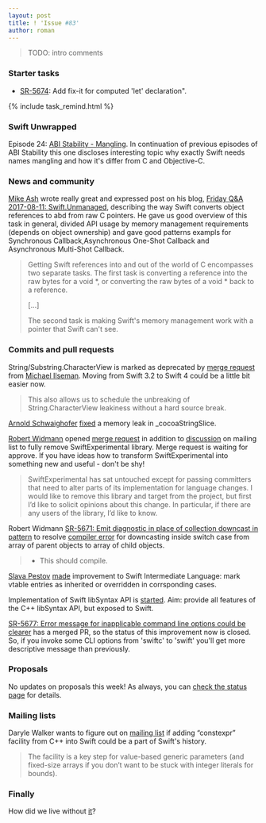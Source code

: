 ```yaml
---
layout: post
title: ! 'Issue #83'
author: roman
---
```


> TODO: intro comments

<!--excerpt-->

### Starter tasks

- [SR-5674](https://bugs.swift.org/browse/SR-5674): Add fix-it for computed 'let' declaration".

{% include task_remind.html %}

### Swift Unwrapped

Episode 24: [ABI Stability - Mangling](https://spec.fm/podcasts/swift-unwrapped/81026). In continuation of previous episodes of ABI Stability this one discloses interesting topic why exactly Swift needs names mangling and how it's differ from C and Objective-C.

### News and community

[Mike Ash](https://www.mikeash.com) wrote really great and expressed post on his blog, [Friday Q&A 2017-08-11: Swift.Unmanaged](https://www.mikeash.com/pyblog/friday-qa-2017-08-11-swiftunmanaged.html), describing the way Swift converts object references to abd from raw C pointers. He gave us good overview of this task in general, divided API usage by memory management requirements (depends on object ownership) and gave good patterns exampls for Synchronous Callback,Asynchronous One-Shot Callback and Asynchronous Multi-Shot Callback.

> Getting Swift references into and out of the world of C encompasses two separate tasks. The first task is converting a reference into the raw bytes for a void *, or converting the raw bytes of a void * back to a reference.
>
> [...]
>
> The second task is making Swift's memory management work with a pointer that Swift can't see. 

### Commits and pull requests

String/Substring.CharacterView is marked as deprecated by [merge request](https://github.com/apple/swift/pull/11425) from [Michael Ilseman](https://github.com/milseman). Moving from Swift 3.2 to Swift 4 could be a little bit easier now. 
> This also allows us to schedule the unbreaking of String.CharacterView leakiness without a hard source break.

[Arnold Schwaighofer](https://github.com/aschwaighofer) [fixed](https://github.com/apple/swift/pull/11437) a memory leak in _cocoaStringSlice. 

[Robert Widmann](https://github.com/CodaFi) opened [merge request](https://github.com/apple/swift/pull/11087) in addition to [discussion](https://lists.swift.org/pipermail/swift-dev/Week-of-Mon-20170717/004953.html) on mailing list to fully remove SwiftExperimental library. Merge request is waiting for approve. If you have ideas how to transform SwiftExperimental into something new and useful - don't be shy! 

> SwiftExperimental has sat untouched except for passing committers that need to alter parts of its implementation for language changes. I would like to remove this library and target from the project, but first I’d like to solicit opinions about this change.  In particular, if there are any users of the library, I’d like to know.

Robert Widmann [SR-5671: Emit diagnostic in place of collection downcast in pattern](https://github.com/apple/swift/pull/11441) to resolve [compiler error](https://bugs.swift.org/browse/SR-5671) for downcasting inside switch case from array of parent objects to array of child objects.

> - This should compile.

[Slava Pestov](https://github.com/slavapestov) [made](https://github.com/apple/swift/pull/11462) improvement to Swift Intermediate Language: mark vtable entries as inherited or overridden in corrsponding cases. 

Implementation of Swift libSyntax API is [started](https://github.com/apple/swift/pull/11320). Aim: provide all features of the C++ libSyntax API, but exposed to Swift.

[SR-5677: Error message for inapplicable command line options could be clearer](https://bugs.swift.org/browse/SR-5677) has a merged PR, so the status of this improvement now is closed. So, if you invoke some CLI options from 'swiftc' to 'swift' you'll get more descriptive message than previously. 

### Proposals

No updates on proposals this week! As always, you can [check the status page](https://apple.github.io/swift-evolution/) for details.

### Mailing lists

Daryle Walker wants to figure out on [mailing list](https://lists.swift.org/pipermail/swift-evolution/Week-of-Mon-20170724/038297.html) if adding “constexpr” facility from C++ into Swift could be a part of Swift's history.

> The facility is a key step for value-based generic parameters (and fixed-size arrays if you don’t want to be stuck with integer literals for bounds).

### Finally

How did we live without [it](https://twitter.com/clattner_llvm/status/897150073296928768)?
